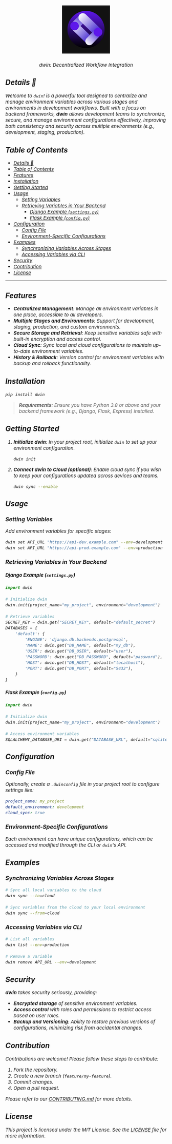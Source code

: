 <h1 align="center">
    <img alt="dwin Logo" width="150px" src="logo/dwin_logo.svg"><br>
</h1>

<div align="center">
<i style="display: block; font-style: italic; font-size:15px;">dwin: Decentralized Workflow Integration

</div>

## Details 🚀

Welcome to `dwin`! is a powerful tool designed to centralize and manage environment variables across various stages and environments in development workflows. Built with a focus on backend frameworks, **dwin** allows development teams to synchronize, secure, and manage environment configurations effectively, improving both consistency and security across multiple environments (e.g., development, staging, production).

## Table of Contents

- [Details 🚀](#details-)
- [Table of Contents](#table-of-contents)
- [Features](#features)
- [Installation](#installation)
- [Getting Started](#getting-started)
- [Usage](#usage)
  - [Setting Variables](#setting-variables)
  - [Retrieving Variables in Your Backend](#retrieving-variables-in-your-backend)
    - [Django Example (`settings.py`)](#django-example-settingspy)
    - [Flask Example (`config.py`)](#flask-example-configpy)
- [Configuration](#configuration)
  - [Config File](#config-file)
  - [Environment-Specific Configurations](#environment-specific-configurations)
- [Examples](#examples)
  - [Synchronizing Variables Across Stages](#synchronizing-variables-across-stages)
  - [Accessing Variables via CLI](#accessing-variables-via-cli)
- [Security](#security)
- [Contribution](#contribution)
- [License](#license)

---

## Features

- **Centralized Management**: Manage all environment variables in one place, accessible to all developers.
- **Multiple Stages and Environments**: Support for development, staging, production, and custom environments.
- **Secure Storage and Retrieval**: Keep sensitive variables safe with built-in encryption and access control.
- **Cloud Sync**: Sync local and cloud configurations to maintain up-to-date environment variables.
- **History & Rollback**: Version control for environment variables with backup and rollback functionality.

## Installation

```bash
pip install dwin
```

> **Requirements**: Ensure you have Python 3.8 or above and your backend framework (e.g., Django, Flask, Express) installed.

## Getting Started

1. **Initialize dwin**:
   In your project root, initialize `dwin` to set up your environment configuration.

   ```bash
   dwin init
   ```

2. **Connect dwin to Cloud (optional)**:
   Enable cloud sync if you wish to keep your configurations updated across devices and teams.

   ```bash
   dwin sync --enable
   ```

## Usage

### Setting Variables

Add environment variables for specific stages:

```bash
dwin set API_URL "https://api-dev.example.com" --env=development
dwin set API_URL "https://api-prod.example.com" --env=production
```

### Retrieving Variables in Your Backend

#### Django Example (`settings.py`)

```python
import dwin

# Initialize dwin
dwin.init(project_name="my_project", environment="development")

# Retrieve variables
SECRET_KEY = dwin.get("SECRET_KEY", default="default_secret")
DATABASES = {
    'default': {
        'ENGINE': 'django.db.backends.postgresql',
        'NAME': dwin.get("DB_NAME", default="my_db"),
        'USER': dwin.get("DB_USER", default="user"),
        'PASSWORD': dwin.get("DB_PASSWORD", default="password"),
        'HOST': dwin.get("DB_HOST", default="localhost"),
        'PORT': dwin.get("DB_PORT", default="5432"),
    }
}
```

#### Flask Example (`config.py`)

```python
import dwin

# Initialize dwin
dwin.init(project_name="my_project", environment="development")

# Access environment variables
SQLALCHEMY_DATABASE_URI = dwin.get("DATABASE_URL", default="sqlite:///my_local_db.sqlite3")
```

## Configuration

### Config File

Optionally, create a `.dwinconfig` file in your project root to configure settings like:

```yaml
project_name: my_project
default_environment: development
cloud_sync: true
```

### Environment-Specific Configurations

Each environment can have unique configurations, which can be accessed and modified through the CLI or `dwin`'s API.

## Examples

### Synchronizing Variables Across Stages

```bash
# Sync all local variables to the cloud
dwin sync --to=cloud

# Sync variables from the cloud to your local environment
dwin sync --from=cloud
```

### Accessing Variables via CLI

```bash
# List all variables
dwin list --env=production

# Remove a variable
dwin remove API_URL --env=development
```

## Security

**dwin** takes security seriously, providing:
- **Encrypted storage** of sensitive environment variables.
- **Access control** with roles and permissions to restrict access based on user roles.
- **Backup and Versioning**: Ability to restore previous versions of configurations, minimizing risk from accidental changes.

## Contribution

Contributions are welcome! Please follow these steps to contribute:
1. Fork the repository.
2. Create a new branch (`feature/my-feature`).
3. Commit changes.
4. Open a pull request.

Please refer to our [CONTRIBUTING.md](CONTRIBUTING.md) for more details.

## License

This project is licensed under the MIT License. See the [LICENSE](LICENSE) file for more information.
